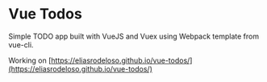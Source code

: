 # Vue Todos

Simple TODO app built with VueJS and Vuex using Webpack template from vue-cli.

Working on [https://eliasrodeloso.github.io/vue-todos/](https://eliasrodeloso.github.io/vue-todos/)
